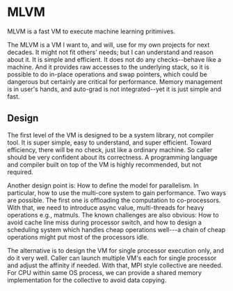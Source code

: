 # MLVM

MLVM is a fast VM to execute machine learning pritimives.

The MLVM is a VM I want to, and will, use for my own projects for next decades.
It might not fit others' needs; but I can understand and reason about it. It is
simple and efficient. It does not do any checks--behave like a machine. And it
provides raw accesses to the underlying stack, so it is possible to do in-place
operations and swap pointers, which could be dangerous but certainly are
critical for performance. Memory management is in user's hands, and auto-grad is
not integrated--yet it is just simple and fast.


## Design

The first level of the VM is designed to be a system library, not compiler tool.
It is super simple, easy to understand, and super efficient. Toward efficiency,
there will be no check, just like a ordinary machine. So caller should be very
confident about its correctness. A programming language and compiler built on
top of the VM is highly recommended, but not required.

Another design point is: How to define the model for parallelism. In particular,
how to use the multi-core system to gain performance. Two ways are possible. The
first one is offloading the computation to co-processors. With that, we need to
introduce async value, multi-threads for heavy operations e.g., matmuls. The
known challenges are also obvious: How to avoid cache line miss during processor
switch, and how to design a scheduling system which handles cheap operations
well---a chain of cheap operations might put most of the processors idle.

The alternative is to design the VM for single processor execution only, and do
it very well. Caller can launch multiple VM's each for single processor and
adjust the affinity if needed. With that, MPI style collective are needed. For
CPU within same OS process, we can provide a shared memory implementation for
the collective to avoid data copying.


